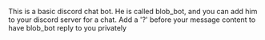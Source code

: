 This is a basic discord chat bot. He is called blob_bot, and you can add him to your discord server for a chat. Add a '?' before your message content to have blob_bot reply to you privately
